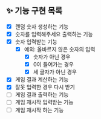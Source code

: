 ## ✨ 기능 구현 목록
- [X] 랜덤 숫자 생성하는 기능
- [X] 숫자를 입력해주세요 출력하는 기능
- [X] 숫자 입력받는 기능
    - [X] 예외: 올바르지 않은 숫자의 입력
        - [X] 숫자가 아닌 경우
        - [X] 0이 들어가는 경우
        - [X] 세 글자가 아닌 경우
- [X] 게임 결과 계산하는 기능
- [X] 잘못 입력한 경우 다시 받기
- [ ] 게임 결과 출력하는 기능
- [ ] 게임 재시작 입력받는 기능
- [ ] 게임 재시작 하는 기능